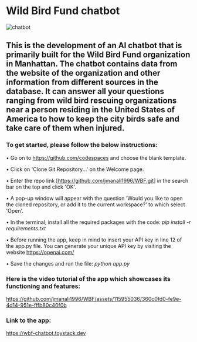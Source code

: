 # Wild Bird Fund chatbot
![chatbot](https://github.com/jmanali1996/WBF-Chatbot/assets/115955036/bc09c378-ed7b-4227-893d-fd898014dc70)

## This is the development of an AI chatbot that is primarily built for the Wild Bird Fund organization in Manhattan. The chatbot contains data from the website of the organization and other information from different sources in the database. It can answer all your questions ranging from wild bird rescuing organizations near a person residing in the United States of America to how to keep the city birds safe and take care of them when injured.

### To get started, please follow the below instructions:

• Go on to https://github.com/codespaces and choose the blank template.

• Click on 'Clone Git Repository...' on the Welcome page.

• Enter the repo link [https://github.com/jmanali1996/WBF.git] in the search bar on the top and click 'OK'.

• A pop-up window will appear with the question 'Would you like to open the cloned repository, or add it to the current workspace?' to which select 'Open'.

• In the terminal, install all the required packages with the code: _pip install -r requirements.txt_

• Before running the app, keep in mind to insert your API key in line 12 of the app.py file. You can generate your unique API key by visiting the website https://openai.com/  

• Save the changes and run the file: _python app.py_


### Here is the video tutorial of the app which showcases its functioning and features:

https://github.com/jmanali1996/WBF/assets/115955036/360c0fd0-fe9e-4d14-951e-fffb80c40f0b


### Link to the app:

https://wbf-chatbot.toystack.dev
